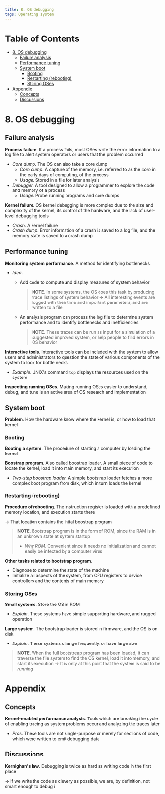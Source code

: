 ```yaml
---
title: 8. OS debugging
tags: Operating system
---
```


<!-- TOC titleSize:1 tabSpaces:2 depthFrom:1 depthTo:6 withLinks:1 updateOnSave:1 orderedList:0 skip:0 title:1 charForUnorderedList:* -->
# Table of Contents
* [8. OS debugging](#8-os-debugging)
  * [Failure analysis](#failure-analysis)
  * [Performance tuning](#performance-tuning)
  * [System boot](#system-boot)
    * [Booting](#booting)
    * [Restarting (rebooting)](#restarting-rebooting)
    * [Storing OSes](#storing-oses)
* [Appendix](#appendix)
  * [Concepts](#concepts)
  * [Discussions](#discussions)
<!-- /TOC -->

# 8. OS debugging
## Failure analysis
**Process failure**. If a process fails, most OSes write the error information to a log file to alert system operators or users that the problem occurred
* *Core dump*. The OS can also take a core dump
    * *Core dump*. A capture of the memory, i.e. referred to as the *core* in the early days of computing, of the process
    * *Usage*. Stored in a file for later analysis
* *Debugger*. A tool designed to allow a programmer to explore the code and memory of a process
    * *Usage*. Probe running programs and core dumps

**Kernel failure**. OS kernel debugging is more complex due to the size and complexity of the kernel, its control of the hardware, and the lack of user-level debugging tools
* *Crash*. A kernel failure
* *Crash dump*. Error information of a crash is saved to a log file, and the memory state is saved to a crash dump

## Performance tuning
**Monitoring system performance**. A method for identifying bottlenecks
* *Idea*.
    * Add code to compute and display measures of system behavior

        >**NOTE**. In some systems, the OS does this task by producing trace listings of system behavior
        >$\to$ All interesting events are logged with their time and important parameters, and are written to a file

    * An analysis program can process the log file to determine system performance and to identify bottlenecks and inefficiencies

        >**NOTE**. These traces can be run as input for a simulation of a suggested improved system, or help people to find errors in OS behavior

**Interactive tools**. Interactive tools can be included with the system to allow users and administrators to question the state of various components of the system to look for bottle necks
* *Example*. UNIX's command `top` displays the resources used on the system

**Inspecting running OSes**. Making running OSes easier to understand, debug, and tune is an active area of OS research and implementation

## System boot
**Problem**. How the hardware know where the kernel is, or how to load that kernel

### Booting
**Booting a system**. The procedure of starting a computer by loading the kernel

**Boostrap program**. Also called boostrap loader. A small piece of code to locate the kernel, load it into main memory, and start its execution
* *Two-step boostrap loader*. A simple bootstrap loader fetches a more complex boot program from disk, which in turn loads the kernel

### Restarting (rebooting)
**Procedure of rebooting**. The instruction register is loaded with a predefined memory location, and execution starts there

$\to$ That location contains the inital boostrap program

>**NOTE**. Bootstrap program is in the form of ROM, since the RAM is in an unknown state at system startup
>* *Why ROM*. Convenient since it needs no initialization and cannot easily be infected by a computer virus

**Other tasks related to bootstrap program**.
* Diagnose to determine the state of the machine
* Initialize all aspects of the system, from CPU registers to device controllers and the contents of main memory

### Storing OSes
**Small systems**. Store the OS in ROM
* *Explain*. These systems have simple supporting hardware, and rugged operation

**Large system**. The bootstrap loader is stored in firmware, and the OS is on disk
* *Explain*. These systems change frequently, or have large size

>**NOTE**. When the full bootstreap program has been loaded, it can traverse the file system to find the OS kernel, load it into memory, and start its execution
>$\to$ It is only at this point that the system is said to be *running*

# Appendix
## Concepts
**Kernel-enabled performance analysis**. Tools which are breaking the cycle of enabling tracing as system problems occur and analyzing the traces later
* *Pros*. These tools are not single-purpose or merely for sections of code, which were written to emit debugging data

## Discussions
**Kernighan's law**. Debugging is twice as hard as writing code in the first place

$\to$ If we write the code as clevery as possible, we are, by definition, not smart enough to debug i
